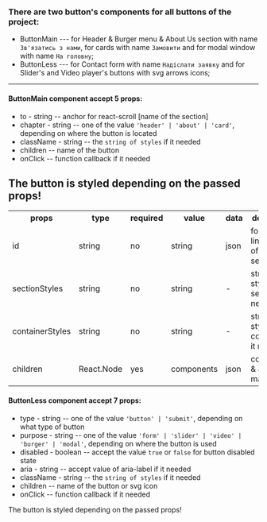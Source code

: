 ### There are two button's components for all buttons of the project:

- ButtonMain --- for Header & Burger menu & About Us section with name `Зв'язатись з нами`, for cards with name `Замовити` and for modal window with name `На головну`;
- ButtonLess --- for Contact form with name `Надіслати заявку` and for Slider's and Video player's buttons with svg arrows icons;

---

#### ButtonMain component accept 5 props:

- to - string -- anchor for react-scroll [name of the section]
- chapter - string -- one of the value `'header' | 'about' | 'card'`, depending on where the button is located
- className - string -- the `string of styles` if it needed
- children -- name of the button
- onClick -- function callback if it needed

## The button is styled depending on the passed props!

<table>
	<tr>
		<th>props</th>
        <th>type</th>
		<th>required</th>
		<th>value</th>
		<th>data</th>
		<th>description</th>
	</tr>
	<tr>
		<td>id</td>
		<td>string</td>
		<td>no</td>
        <td>string</td>
		<td>json</td>
		<td>for anchor links [name of the section]</td>
	</tr>
    <tr>
		<td>sectionStyles</td>
		<td>string</td>
		<td>no</td>
        <td>string</td>
		<td>-</td>
		<td>string of styles for section if it needed</td>
	</tr>
    <tr>
		<td>containerStyles</td>
		<td>string</td>
		<td>no</td>
        <td>string</td>
		<td>-</td>
		<td>string of styles for container if it needed</td>
	</tr>
    <tr>
		<td>children</td>
		<td>React.Node</td>
		<td>yes</td>
        <td>components</td>
		<td>json</td>
		<td>components & JSX-markup</td>
	</tr>
</table>

#### ButtonLess component accept 7 props:

- type - string -- one of the value `'button' | 'submit'`, depending on what type of button
- purpose - string -- one of the value `'form' | 'slider' | 'video' | 'burger' | 'modal'`, depending on where the button is used
- disabled - boolean -- accept the value `true` or `false` for button disabled state
- aria - string -- accept value of aria-label if it needed
- className - string -- the `string of styles` if it needed
- children -- name of the button or svg icon
- onClick -- function callback if it needed

The button is styled depending on the passed props!
